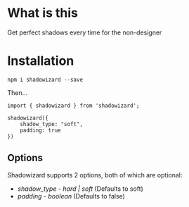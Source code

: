 # What is this

Get perfect shadows every time for the non-designer

# Installation

`npm i shadowizard --save`

Then...

```
import { shadowizard } from 'shadowizard';

shadowizard({
    shadow_type: "soft",
    padding: true
})
```

## Options

Shadowizard supports 2 options, both of which are optional:

* *shadow_type* - _hard | soft_ (Defaults to soft)
* *padding* - _boolean_ (Defaults to false)